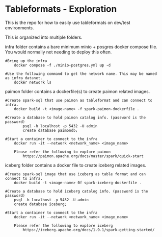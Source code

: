 # Tableformats - Exploration
This is the repo for how to easily use tableformats on dev/test environments.

This is organized into multiple folders.

infra folder contains a bare minimum minio + posgres docker compose file. You would normally not needing to deploy this often.

    #Bring up the infra 
        docker compose -f ./minio-postgres.yml up -d

    #Use the following command to get the network name. This may be named as infra_datanet.
        docker network ls 

paimon folder contains a dockerfile(s) to create paimon related images.

    #Create spark-sql that use paimon as tableformat and can connect to infra.
        docker build -t <image-name> -f spark-paimon-dockerfile . 
        
    #Create a database to hold paimon catalog info. (password is the password)
            psql -h localhost -p 5432 -U admin
            create database paimondb;
            
    #Start a container to connect to the infra 
        docker run -it --network <network_name> <image_name>

        Please refer the following to explore paimon
            https://paimon.apache.org/docs/master/spark/quick-start

iceberg folder contains a docker file to create iceberg related images.

    #Create spark-sql image that use iceberg as table format and can connect to infra.
        docker build -t <image-name> 0f spark-iceberg-dockerfile .

    #Create a database to hold iceberg catalog info. (password is the  password)
        psql -h localhost -p 5432 -U admin
        create database iceberg;

    #Start a container to connect to the infra
        docker run -it --network <network_name> <image_name>

        Please refer the following to explore iceberg
            https://iceberg.apache.org/docs/1.9.1/spark-getting-started/
